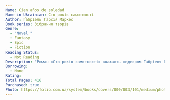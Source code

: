 ```yaml
---
Name: Cien años de soledad
Name in Ukrainian: Сто років самотності
Author: Ґабріель Ґарсія Маркес
Book series: Зібрання творів
Genre:
  - "Novel "
  - Fantasy
  - Epic
  - Fiction
Reading Status:
  - Not Reading
Description: "Роман «Сто років самотності» вважають шедевром Ґабріеля Ґарсія Маркеса. Саме за цей твір письменнику присудили Нобелівську премію з літератури. Автор описує історію життя родини Буендіа впродовж ста років. Маркес використовує в своєму творі елементи та образи світових міфів. Буендіа відправляється на пошуки нової землі для своїх нащадків, а злива не припиняється багато років, як у біблійних історіях. Читач може розпізнати риси античних міфів: невидима доля керує вчинками героїв роману, трагічний фінал визначений наперед. Роман написаний у жанрі «магічного реалізму»."
Borrowing:
  - None
Rating:
Total Pages: 416
Purchased: true
Photo: https://folio.com.ua/system/books/covers/000/003/101/medium/photo_2022-07-28_11-44-48.jpg
---
```


